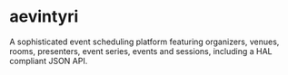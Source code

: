 aevintyri
=========

A sophisticated event scheduling platform featuring organizers, venues, rooms, presenters, event series, events and sessions, including a HAL compliant JSON API. 
